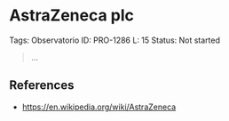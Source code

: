 # AstraZeneca plc

Tags: Observatorio
ID: PRO-1286
L: 15
Status: Not started

> …
> 

## References

- https://en.wikipedia.org/wiki/AstraZeneca